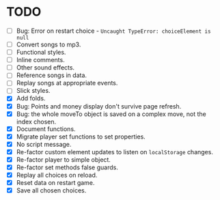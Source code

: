 # TODO

- [ ] Bug: Error on restart choice - `Uncaught TypeError: choiceElement is null`
- [ ] Convert songs to mp3.
- [ ] Functional styles.
- [ ] Inline comments.
- [ ] Other sound effects.
- [ ] Reference songs in data.
- [ ] Replay songs at appropriate events.
- [ ] Slick styles.
- [x] Add folds.
- [x] Bug: Points and money display don't survive page refresh.
- [x] Bug: the whole moveTo object is saved on a complex move, not the index chosen.
- [x] Document functions.
- [x] Migrate player set functions to set properties.
- [x] No script message.
- [x] Re-factor custom element updates to listen on `localStorage` changes.
- [x] Re-factor player to simple object.
- [x] Re-factor set methods false guards.
- [x] Replay all choices on reload.
- [x] Reset data on restart game.
- [x] Save all chosen choices.

